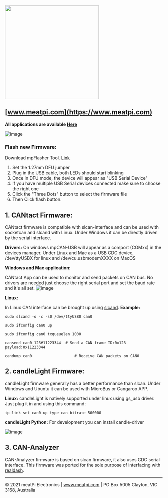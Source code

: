 <img src="https://github.com/slimelec/ollie-hw/blob/master/images/mpi_logo.png" width=300>

[www.meatpi.com](https://www.meatpi.com)
---
**All applications are available [Here](https://bit.ly/3yGgGTm)**

![image](https://user-images.githubusercontent.com/94690098/146773960-5d2bcb26-4532-49b1-88ed-c5d18794a0c0.png)
### Flash new Firmware:
Download mpFlasher Tool. [Link](https://bit.ly/3yGgGTm)
1. Set the 1.27mm DFU jumper
2. Plug in the USB cable, both LEDs should start blinking
3. Once in DFU mode, the device will appear as "USB Serial Device"
4. If you have multiple USB Serial devices connected make sure to choose the right one
5. Click the "Three Dots" button to select the firmware file
6. Then Click flash button. 

## 1. CANtact Firmware:
CANtact firmware is compatible with slcan-interface and can be used with socketcan and slcand with Linux. Under Windows it can be directly driven by the serial interface.

**Drivers:** On windows mpCAN-USB will appear as a comport (COMxx) in the devices manager. Under Linux and Mac as a USB CDC device, /dev/ttyUSBX for linux and /dev/cu.usbmodemXXXX on MacOS

**Windows and Mac application:**

CANtact App can be used to monitor and send packets on CAN bus. No drivers are needed just choose the right serial port and set the baud rate and it's all set.
![image](https://user-images.githubusercontent.com/94690098/146773923-76c28e38-fcff-4499-b50b-921561072199.png)

**Linux:**

In Linux CAN interface can be brought up using [slcand](https://elinux.org/Bringing_CAN_interface_up).
**Example:**

`sudo slcand -o -c -s0 /dev/ttyUSB0 can0`

`sudo ifconfig can0 up`

`sudo ifconfig can0 txqueuelen 1000`

`cansend can0 123#11223344 	# Send a CAN frame ID:0x123 payload:0x11223344`

`candump can0                	# Receive CAN packets on CAN0`

## 2. candleLight Firmware:

candleLight firmware generally has a better performance than slcan. Under Windows and Ubuntu it can be used with MicroBus or Cangaroo APP.

**Linux:**
candleLight is natively supported under linux using gs_usb driver. Just plug it in and using this command: 

`ip link set can0 up type can bitrate 500000`


**candleLight Python:**
For development you can install candle-driver 


![image](https://user-images.githubusercontent.com/94690098/146776619-c8d04ee8-6a10-4300-8b9d-c7074e0080b7.png)

## 3. CAN-Analyzer

CAN-Analyzer firmware is based on slcan firmware, it also uses CDC serial interface. This firmware was ported for the sole purpose of interfacing with [realdash](http://realdash.net/).


---

© 2021 meatPi Electronics | www.meatpi.com | PO Box 5005 Clayton, VIC 3168, Australia
